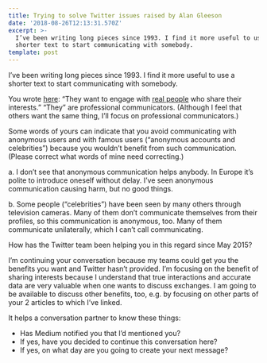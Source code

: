 ```yaml
---
title: Trying to solve Twitter issues raised by Alan Gleeson
date: '2018-08-26T12:13:31.570Z'
excerpt: >-
  I’ve been writing long pieces since 1993. I find it more useful to use a
  shorter text to start communicating with somebody.
template: post
---
```

I’ve been writing long pieces since 1993. I find it more useful to use a shorter text to start communicating with somebody.

You wrote [here](https://www.linkedin.com/pulse/fixing-twitter-alan-gleeson): “They want to engage with [real people](https://medium.com/@alangleeson/hey-twitter-where-are-all-the-real-people-gone-a413978464e7) who share their interests.” “They” are professional communicators. (Although I feel that others want the same thing, I’ll focus on professional communicators.)

Some words of yours can indicate that you avoid communicating with anonymous users and with famous users (“anonymous accounts and celebrities”) because you wouldn’t benefit from such communication. (Please correct what words of mine need correcting.)

a. I don’t see that anonymous communication helps anybody. In Europe it’s polite to introduce oneself without delay. I’ve seen anonymous communication causing harm, but no good things.

b. Some people (“celebrities”) have been seen by many others through television cameras. Many of them don’t communicate themselves from their profiles, so this communication is anonymous, too. Many of them communicate unilaterally, which I can’t call communicating.

How has the Twitter team been helping you in this regard since May 2015?

I’m continuing your conversation because my teams could get you the benefits you want and Twitter hasn’t provided. I’m focusing on the benefit of sharing interests because I understand that true interactions and accurate data are very valuable when one wants to discuss exchanges. I am going to be available to discuss other benefits, too, e.g. by focusing on other parts of your 2 articles to which I’ve linked.

It helps a conversation partner to know these things:

*   Has Medium notified you that I’d mentioned you?
*   If yes, have you decided to continue this conversation here?
*   If yes, on what day are you going to create your next message?
